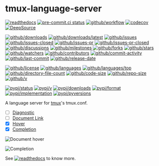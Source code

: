 # tmux-language-server

[![readthedocs](https://shields.io/readthedocs/tmux-language-server)](https://tmux-language-server.readthedocs.io)
[![pre-commit.ci status](https://results.pre-commit.ci/badge/github/Freed-Wu/tmux-language-server/main.svg)](https://results.pre-commit.ci/latest/github/Freed-Wu/tmux-language-server/main)
[![github/workflow](https://github.com/Freed-Wu/tmux-language-server/actions/workflows/main.yml/badge.svg)](https://github.com/Freed-Wu/tmux-language-server/actions)
[![codecov](https://codecov.io/gh/Freed-Wu/tmux-language-server/branch/main/graph/badge.svg)](https://codecov.io/gh/Freed-Wu/tmux-language-server)
[![DeepSource](https://deepsource.io/gh/Freed-Wu/tmux-language-server.svg/?show_trend=true)](https://deepsource.io/gh/Freed-Wu/tmux-language-server)

[![github/downloads](https://shields.io/github/downloads/Freed-Wu/tmux-language-server/total)](https://github.com/Freed-Wu/tmux-language-server/releases)
[![github/downloads/latest](https://shields.io/github/downloads/Freed-Wu/tmux-language-server/latest/total)](https://github.com/Freed-Wu/tmux-language-server/releases/latest)
[![github/issues](https://shields.io/github/issues/Freed-Wu/tmux-language-server)](https://github.com/Freed-Wu/tmux-language-server/issues)
[![github/issues-closed](https://shields.io/github/issues-closed/Freed-Wu/tmux-language-server)](https://github.com/Freed-Wu/tmux-language-server/issues?q=is%3Aissue+is%3Aclosed)
[![github/issues-pr](https://shields.io/github/issues-pr/Freed-Wu/tmux-language-server)](https://github.com/Freed-Wu/tmux-language-server/pulls)
[![github/issues-pr-closed](https://shields.io/github/issues-pr-closed/Freed-Wu/tmux-language-server)](https://github.com/Freed-Wu/tmux-language-server/pulls?q=is%3Apr+is%3Aclosed)
[![github/discussions](https://shields.io/github/discussions/Freed-Wu/tmux-language-server)](https://github.com/Freed-Wu/tmux-language-server/discussions)
[![github/milestones](https://shields.io/github/milestones/all/Freed-Wu/tmux-language-server)](https://github.com/Freed-Wu/tmux-language-server/milestones)
[![github/forks](https://shields.io/github/forks/Freed-Wu/tmux-language-server)](https://github.com/Freed-Wu/tmux-language-server/network/members)
[![github/stars](https://shields.io/github/stars/Freed-Wu/tmux-language-server)](https://github.com/Freed-Wu/tmux-language-server/stargazers)
[![github/watchers](https://shields.io/github/watchers/Freed-Wu/tmux-language-server)](https://github.com/Freed-Wu/tmux-language-server/watchers)
[![github/contributors](https://shields.io/github/contributors/Freed-Wu/tmux-language-server)](https://github.com/Freed-Wu/tmux-language-server/graphs/contributors)
[![github/commit-activity](https://shields.io/github/commit-activity/w/Freed-Wu/tmux-language-server)](https://github.com/Freed-Wu/tmux-language-server/graphs/commit-activity)
[![github/last-commit](https://shields.io/github/last-commit/Freed-Wu/tmux-language-server)](https://github.com/Freed-Wu/tmux-language-server/commits)
[![github/release-date](https://shields.io/github/release-date/Freed-Wu/tmux-language-server)](https://github.com/Freed-Wu/tmux-language-server/releases/latest)

[![github/license](https://shields.io/github/license/Freed-Wu/tmux-language-server)](https://github.com/Freed-Wu/tmux-language-server/blob/main/LICENSE)
[![github/languages](https://shields.io/github/languages/count/Freed-Wu/tmux-language-server)](https://github.com/Freed-Wu/tmux-language-server)
[![github/languages/top](https://shields.io/github/languages/top/Freed-Wu/tmux-language-server)](https://github.com/Freed-Wu/tmux-language-server)
[![github/directory-file-count](https://shields.io/github/directory-file-count/Freed-Wu/tmux-language-server)](https://github.com/Freed-Wu/tmux-language-server)
[![github/code-size](https://shields.io/github/languages/code-size/Freed-Wu/tmux-language-server)](https://github.com/Freed-Wu/tmux-language-server)
[![github/repo-size](https://shields.io/github/repo-size/Freed-Wu/tmux-language-server)](https://github.com/Freed-Wu/tmux-language-server)
[![github/v](https://shields.io/github/v/release/Freed-Wu/tmux-language-server)](https://github.com/Freed-Wu/tmux-language-server)

[![pypi/status](https://shields.io/pypi/status/tmux-language-server)](https://pypi.org/project/tmux-language-server/#description)
[![pypi/v](https://shields.io/pypi/v/tmux-language-server)](https://pypi.org/project/tmux-language-server/#history)
[![pypi/downloads](https://shields.io/pypi/dd/tmux-language-server)](https://pypi.org/project/tmux-language-server/#files)
[![pypi/format](https://shields.io/pypi/format/tmux-language-server)](https://pypi.org/project/tmux-language-server/#files)
[![pypi/implementation](https://shields.io/pypi/implementation/tmux-language-server)](https://pypi.org/project/tmux-language-server/#files)
[![pypi/pyversions](https://shields.io/pypi/pyversions/tmux-language-server)](https://pypi.org/project/tmux-language-server/#files)

A language server for [tmux](https://github.com/tmux/tmux)'s tmux.conf.

- [ ] [Diagnostic](https://microsoft.github.io/language-server-protocol/specifications/specification-current#diagnostic)
- [ ] [Document Link](https://microsoft.github.io/language-server-protocol/specifications/specification-current#textDocument_documentLink)
- [x] [Hover](https://microsoft.github.io/language-server-protocol/specifications/specification-current#textDocument_hover)
- [x] [Completion](https://microsoft.github.io/language-server-protocol/specifications/specification-current#textDocument_completion)

![Document hover](https://github.com/Freed-Wu/tmux-language-server/assets/32936898/631db877-4cde-4b87-9548-c0a66335a83d)

![Completion](https://github.com/Freed-Wu/tmux-language-server/assets/32936898/a9793a05-7da6-4fcb-88bf-4ca82ccfbfc1)

See
[![readthedocs](https://shields.io/readthedocs/tmux-language-server)](https://tmux-language-server.readthedocs.io)
to know more.
